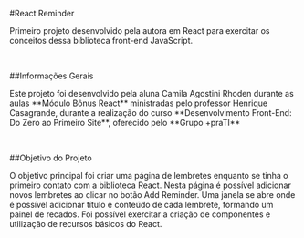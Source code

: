 #React Reminder
<p align="left">Primeiro projeto desenvolvido pela autora em React para exercitar os conceitos dessa biblioteca front-end JavaScript.</p>
<br>

##Informações Gerais
<p align="left">Este projeto foi desenvolvido pela aluna Camila Agostini Rhoden durante as aulas **Módulo Bônus React** ministradas pelo professor Henrique Casagrande, durante a realização do curso **Desenvolvimento Front-End: Do Zero ao Primeiro Site**, oferecido pelo **Grupo +praTI**</p>
<br>

##Objetivo do Projeto
<p align="left">O objetivo principal foi criar uma página de lembretes enquanto se tinha o primeiro contato com a biblioteca React. Nesta página é possível adicionar novos lembretes ao clicar no botão Add Reminder. Uma janela se abre onde é possível adicionar título e conteúdo de cada lembrete, formando um painel de recados. Foi possível exercitar a criação de componentes e utilização de recursos básicos do React.</p>
<br>
